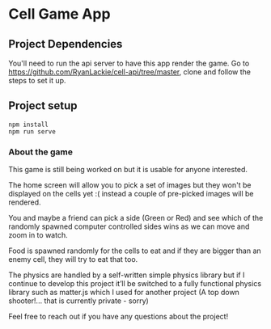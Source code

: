 # Cell Game App

## Project Dependencies
You'll need to run the api server to have this app render the game.
Go to https://github.com/RyanLackie/cell-api/tree/master, clone and follow the steps to set it up.

## Project setup
```
npm install
npm run serve
```

### About the game
This game is still being worked on but it is usable for anyone interested.

The home screen will allow you to pick a set of images but they won't be displayed on the cells yet :( instead a couple of pre-picked images will be rendered.

You and maybe a friend can pick a side (Green or Red) and see which of the randomly spawned computer controlled sides wins as we can move and zoom in to watch.

Food is spawned randomly for the cells to eat and if they are bigger than an enemy cell, they will try to eat that too.

The physics are handled by a self-written simple physics library but if I continue to develop this project it’ll be switched to a fully functional physics library such as matter.js which I used for another project (A top down shooter!... that is currently private - sorry)

Feel free to reach out if you have any questions about the project!
